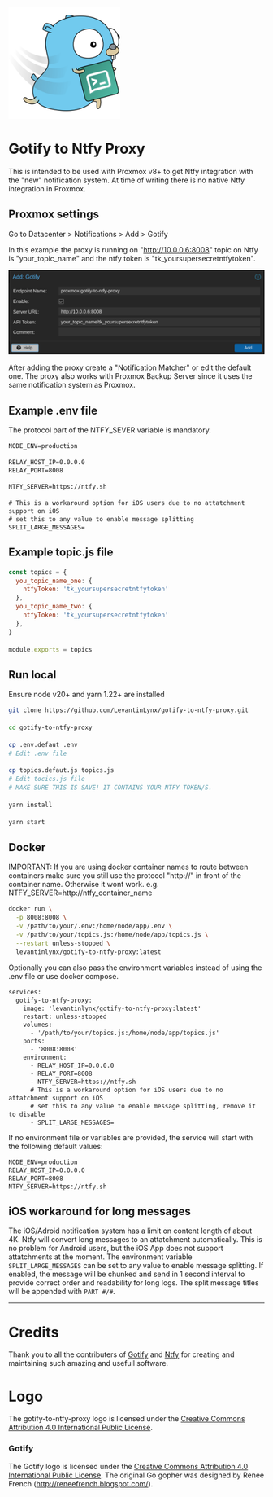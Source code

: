 <img src="imgs/logo.svg" alt="How to add Gotiy to Ntfy Proxy in Proxmox" width="220" style="max-width:100%;">

# Gotify to Ntfy Proxy

This is intended to be used with Proxmox v8+ to get Ntfy integration with the "new" notification system. At time of writing there is no native Ntfy integration in Proxmox.

## Proxmox settings
Go to Datacenter > Notifications > Add > Gotify

In this example the proxy is running on "http://10.0.0.6:8008" topic on Ntfy is "your_topic_name" and the ntfy token is "tk_yoursupersecretntfytoken".

<img src="imgs/gotify-to-ntfy-proxy-1.png" alt="How to add Gotiy to Ntfy Proxy in Proxmox" width="633" style="max-width:100%;">

After adding the proxy create a "Notification Matcher" or edit the default one.
The proxy also works with Proxmox Backup Server since it uses the same notification system as Proxmox.


## Example .env file

The protocol part of the NTFY_SEVER variable is mandatory.

```env
NODE_ENV=production

RELAY_HOST_IP=0.0.0.0
RELAY_PORT=8008

NTFY_SERVER=https://ntfy.sh

# This is a workaround option for iOS users due to no attatchment support on iOS
# set this to any value to enable message splitting
SPLIT_LARGE_MESSAGES=
```

## Example topic.js file
```javascript
const topics = {
  you_topic_name_one: {
    ntfyToken: 'tk_yoursupersecretntfytoken'
  },
  you_topic_name_two: {
    ntfyToken: 'tk_yoursupersecretntfytoken'
  },
}

module.exports = topics
```

## Run local

Ensure node v20+ and yarn 1.22+ are installed

```bash
git clone https://github.com/LevantinLynx/gotify-to-ntfy-proxy.git

cd gotify-to-ntfy-proxy

cp .env.defaut .env
# Edit .env file

cp topics.defaut.js topics.js
# Edit tocics.js file
# MAKE SURE THIS IS SAVE! IT CONTAINS YOUR NTFY TOKEN/S.

yarn install

yarn start
```

## Docker

IMPORTANT: If you are using docker container names to route between containers make sure you still use the protocol "http://" in front of the container name. Otherwise it wont work. e.g. NTFY_SERVER=http://ntfy_container_name

```bash
docker run \
  -p 8008:8008 \
  -v /path/to/your/.env:/home/node/app/.env \
  -v /path/to/your/topics.js:/home/node/app/topics.js \
  --restart unless-stopped \
  levantinlynx/gotify-to-ntfy-proxy:latest
```

Optionally you can also pass the environment variables instead of using the .env file or use docker compose.

```docker
services:
  gotify-to-ntfy-proxy:
    image: 'levantinlynx/gotify-to-ntfy-proxy:latest'
    restart: unless-stopped
    volumes:
      - '/path/to/your/topics.js:/home/node/app/topics.js'
    ports:
      - '8008:8008'
    environment:
      - RELAY_HOST_IP=0.0.0.0
      - RELAY_PORT=8008
      - NTFY_SERVER=https://ntfy.sh
      # This is a workaround option for iOS users due to no attatchment support on iOS
      # set this to any value to enable message splitting, remove it to disable
      - SPLIT_LARGE_MESSAGES=

```

If no environment file or variables are provided, the service will start with the following default values:

```env
NODE_ENV=production
RELAY_HOST_IP=0.0.0.0
RELAY_PORT=8008
NTFY_SERVER=https://ntfy.sh
```

## iOS workaround for long messages

The iOS/Adroid notification system has a limit on content length of about 4K. Ntfy will convert long messages to an attatchment automatically. This is no problem for Android users, but the iOS App does not support attatchments at the moment. The environment variable `SPLIT_LARGE_MESSAGES` can be set to any value to enable message splitting. If enabled, the message will be chunked and send in 1 second interval to provide correct order and readability for long logs. The split message titles will be appended with `PART #/#`.

---

# Credits

Thank you to all the contributers of [Gotify](https://github.com/gotify/server) and [Ntfy](https://github.com/binwiederhier/ntfy) for creating and maintaining such amazing and usefull software.

# Logo

The gotify-to-ntfy-proxy logo is licensed under the [Creative Commons Attribution 4.0 International Public License](http://creativecommons.org/licenses/by/4.0/).

### Gotify

The Gotify logo is licensed under the [Creative Commons Attribution 4.0 International Public License](http://creativecommons.org/licenses/by/4.0/). The original Go gopher was designed by Renee French (http://reneefrench.blogspot.com/).